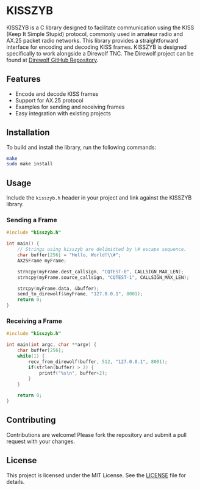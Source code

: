 
# KISSZYB

KISSZYB is a C library designed to facilitate communication using the KISS (Keep It Simple Stupid) protocol, commonly used in amateur radio and AX.25 packet radio networks. This library provides a straightforward interface for encoding and decoding KISS frames. KISSZYB is designed specifically to work alongside a Direwolf TNC. The Direwolf project can be found at [Direwolf GitHub Repository](https://github.com/wb2osz/direwolf).

## Features

- Encode and decode KISS frames
- Support for AX.25 protocol
- Examples for sending and receiving frames
- Easy integration with existing projects

## Installation

To build and install the library, run the following commands:

```sh
make
sudo make install
```

## Usage

Include the `kisszyb.h` header in your project and link against the KISSZYB library.

### Sending a Frame

```c
#include "kisszyb.h"

int main() {
    // Strings using kisszyb are delimitted by \# escape sequence.
    char buffer[256] = "Hello, World!\\#";
    AX25Frame myFrame;

    strncpy(myFrame.dest_callsign, "CQTEST-0", CALLSIGN_MAX_LEN);
    strncpy(myFrame.source_callsign, "CQTEST-1", CALLSIGN_MAX_LEN);

    strcpy(myFrame.data, &buffer);
    send_to_direwolf(&myFrame, "127.0.0.1", 8001);
    return 0;
}
```

### Receiving a Frame

```c
#include "kisszyb.h"

int main(int argc, char **argv) {
    char buffer[256];
    while(1) {
        recv_from_direwolf(buffer, 512, "127.0.0.1", 8001);
        if(strlen(buffer) > 2) { 
            printf("%s\n", buffer+2);
        }
    }

    return 0;
}
```

## Contributing

Contributions are welcome! Please fork the repository and submit a pull request with your changes.

## License

This project is licensed under the MIT License. See the [LICENSE](LICENSE) file for details.
